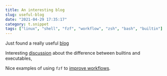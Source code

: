 ```yaml
---
title: An interesting blog
slug: useful-blog
date: "2021-04-29 17:35:17"
category: t.snippet
tags: ["linux", "shell", "fzf", "workflow", "zsh", "bash", "builtin"]
---
```


Just found a really useful [blog](https://seb.jambor.dev)

Interesting [discussion](https://seb.jambor.dev/posts/cd-is-not-a-program/) about the difference between builtins and executables,

Nice examples of using `fzf` to [improve workflows](https://seb.jambor.dev/posts/improving-shell-workflows-with-fzf/).
